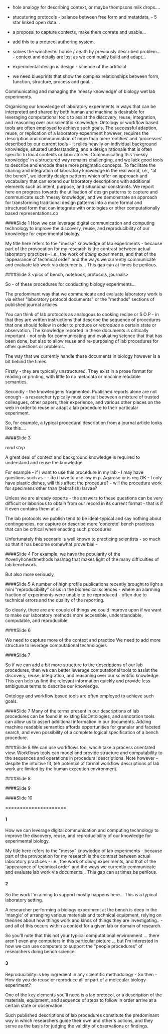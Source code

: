 - hole analogy for describing context, or maybe thompsons milk drops....

- stucuturing protocols - balance between free form and metatdata, - 5 star linked open data...

- a proposal to capture contexts, make them conrete and usable...

- add this to a protocol authoring system.

- solves the winchester house / death by previously described problem... - context and details are lost as we continually build and adapt...

- experimental design is design - science of the artificial
- we need blueprints that show the complex relationships between form, function, structure, process and goal...



Communicating and managing the ‘messy knowledge’ of biology wet lab
experiments.

Organising our knowledge of laboratory
experiments in ways that can be interpreted and shared by both human and
machine is desirable for leveraging computational tools to assist the
discovery, reuse, integration, and reasoning over our scientific
knowledge. Ontology
or workflow based tools are often employed to achieve such goals. The
successful adaption, reuse, or replication of a laboratory experiment
however,
requires the description and communication of more than mere ‘entities’
and ‘processes’
described by our current tools - it relies heavily on individual background
knowledge, situated understanding, and a design rationale that is often
specific to local contexts or laboratories. Communicating this ‘messy
knowledge’
in a structured way remains challenging, and we lack good tools to
describe and
encode these more pragmatic concepts. To facilitate the sharing and
integration
of laboratory knowledge in the real world, i.e., "at the bench", we
identify design patterns which offer an approach and vocabulary that can
extend
our laboratory descriptions with additional elements such as intent,
purpose,
and situational constraints. We report here on progress towards the
utilisation
of design patterns to capture and communicate such ‘messy knowledge’, and
we
demonstrate an approach for transforming traditional design patterns into
a more
formal and structured form that can integrate with ontologies or other
computationally based representations.cp

####Slide 1
How we can leverage digital communication and computing technology to improve the discovery, reuse, and reproducibility of our knowledge for experimental biology.

My title here refers to the "messy" knowledge of lab experiments - because part of the provocation for my research is the contrast between actual laboratory practices - i.e., the work of _doing_ experiments, and that of the 'appearance of technical order' and the ways we currently communicate and evaluate lab work via documents... This gap can at times be perilous. 




####Slide 3
<pics of bench, notebook, protocols, journals>

So - of these procedures for conducting biology experiments...

The predominant way that we communicate and evaluate laboratory work is via either "laboratory protocol documents" or the "methods" sections of published journal articles.

You can think of lab protocols as analogous to cooking recipe or S.O.P - in that they are written instructions that describe the sequence of procedures that one should follow in order to produce or *reproduce* a certain state or observation. The knowledge reported in these documents is critically important - not only for communicating and evaluating science that that has been done, but also to allow reuse and re-purposing of lab procedures for other questions or problems.

The way that we currently handle these documents in biology however is a bit behind the times.  

Firstly - they are typically unstructured. They exist in a prose format for reading or printing, with little to no metadata or machine readable semantics.

Secondly - the knowledge is fragmented. Published reports alone are not enough - a researcher typically must consult between a mixture of trusted colleagues, other papers, their experience, and various other places on the web in order to reuse or adapt a lab procedure to their particular experiment.  

So, for example, a typical procedural description from a journal article looks like this....

####Slide 3
<live imaging method example>

_read step_

A great deal of context and background knowledge is required to understand and reuse the knowledge.

For example - if I want to use this procedure in my lab - I may have questions such as - 
	- do i have to use low m.p. Agarose or is reg OK
	- I only have plastic dishes, will this affect the procedure? 
	- will the procedure work for specimens other than (zebrafish) larvae?

Unless we are already experts - the answers to these questions can be very difficult or laborious to obtain from our record in its current format - that is if it even contains them at all.

The lab protocols we publish tend to be ideal-typical and say nothing about contingencies, nor capture or describe more 'concrete' bench practices that can be critical when enacting such procedures. 

Unfortunately this scenario is well known to practicing scientists - so much so that it has become somewhat proverbial - 

####Slide 4
<twitter screen caps>
For example, we have the popularity of the #overlyhonestmethods hashtag that makes light of the many difficulties of lab benchwork. 

But also more seriously, 

####Slide 5
<reproducibility crisis>
A number of high profile publications recently brought to light a mini "reproducibility" crisis in the biomedical sciences - where an alarming fraction of experiments were unable to be reproduced - often due to technical errors and the quality of the reporting.

So clearly, there are are couple of things we could improve upon if we want to make our laboratory methods more accessible, understandable, computable, and reproducible. 

####Slide 6

We need to capture more of the context and practice 
	We need to add more structure to leverage computational technologies 

 
####Slide 7 

<strucutre>

So if we can add a bit more structure to the descriptions of our lab procedures, then we can better leverage computational tools to assist the
discovery, reuse, integration, and reasoning over our scientific knowledge. This can help us find the relevant information quickly and provide less ambiguous terms to describe our knowledge. 

Ontology and workflow based tools are often employed to achieve such goals.


####Slide 7
<ontology>
	Many of the terms present in our descriptions of lab procedures can be found in existing BioOntologies, and annotation tools can allow us to assert additional information in our documents. 
	Adding machine readable semantics affords opportunities for granular and faceted search, and even possibility of a complete logical specification of a bench procedure.  


####Slide 8
<workflows>
	We can use workflows too, whcih take a process orientated view. Workflows tools can model and provide structure and computability to the sequences and operations in procedural descriptions. 
	Note however - despite the intuitive fit, teh potential of formal workflow descriptions of lab work are limited by the human execution environment. 

####Slide 8



####Slide 9

####Slide 10

=====================

#### 1
How we can leverage digital communication and computing technology to improve the discovery, reuse, and reproducibility of our knowledge for experimental biology.

My title here refers to the "messy" knowledge of lab experiments - because part of the provocation for my research is the contrast between actual laboratory practices - i.e., the work of _doing_ experiments, and that of the 'appearance of technical order' and the ways we currently communicate and evaluate lab work via documents... This gap can at times be perilous. 

#### 2
So the work I'm aiming to support mostly happens here... This is a typical laboratory setting.

A researcher performing a biology experiment at the bench is deep in the 'mangle' of arranging various materials and technical equipment, relying on theories about how things work and kinds of things they are investigating.. - and all of this occurs within a context for a given lab or domain of research. 

So you'll note that this not your typical computational environment ... there aren't even any computers in this particular picture .., but I'm interested in how we can use computers to support the "people procedures" of researchers doing bench science. 

#### 3

Reproducibility is key ingredient in any scientific methodology -  So then - How do you do reuse or reproduce all or part of a molecular biology experiment?

One of the key elements you'll need is a lab protocol, or a description of the materials, equipment, and sequence of steps to follow in order arrive at a certain state or observation.

Such published descriptions of lab procedures constitute the predominant way in which researchers guide their own and other's actions, and they serve as the basis for judging the validity of observations or findings. 



